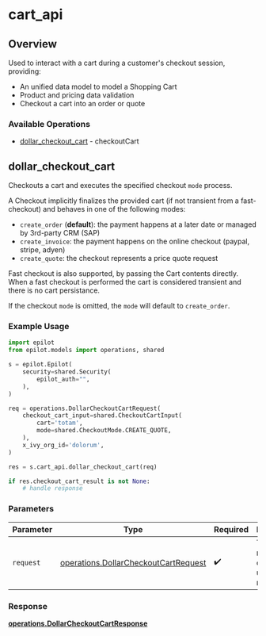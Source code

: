 # cart_api

## Overview

Used to interact with a cart during a customer's checkout session, providing:
 - An unified data model to model a Shopping Cart
 - Product and pricing data validation
 - Checkout a cart into an order or quote


### Available Operations

* [dollar_checkout_cart](#dollar_checkout_cart) - checkoutCart

## dollar_checkout_cart

Checkouts a cart and executes the specified checkout `mode` process.

A Checkout implicitly finalizes the provided cart (if not transient from a fast-checkout) and behaves in one of the following modes:
- `create_order` (**default**): the payment happens at a later date or managed by 3rd-party CRM (SAP)
- `create_invoice`: the payment happens on the online checkout (paypal, stripe, adyen)
- `create_quote`: the checkout represents a price quote request

Fast checkout is also supported, by passing the Cart contents directly.
When a fast checkout is performed the cart is considered transient and there is no cart persistance.

If the checkout `mode` is omitted, the `mode` will default to `create_order`.


### Example Usage

```python
import epilot
from epilot.models import operations, shared

s = epilot.Epilot(
    security=shared.Security(
        epilot_auth="",
    ),
)

req = operations.DollarCheckoutCartRequest(
    checkout_cart_input=shared.CheckoutCartInput(
        cart='totam',
        mode=shared.CheckoutMode.CREATE_QUOTE,
    ),
    x_ivy_org_id='dolorum',
)

res = s.cart_api.dollar_checkout_cart(req)

if res.checkout_cart_result is not None:
    # handle response
```

### Parameters

| Parameter                                                                                    | Type                                                                                         | Required                                                                                     | Description                                                                                  |
| -------------------------------------------------------------------------------------------- | -------------------------------------------------------------------------------------------- | -------------------------------------------------------------------------------------------- | -------------------------------------------------------------------------------------------- |
| `request`                                                                                    | [operations.DollarCheckoutCartRequest](../../models/operations/dollarcheckoutcartrequest.md) | :heavy_check_mark:                                                                           | The request object to use for the request.                                                   |


### Response

**[operations.DollarCheckoutCartResponse](../../models/operations/dollarcheckoutcartresponse.md)**

